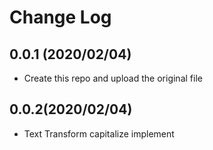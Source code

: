 # Change Log

## 0.0.1 (2020/02/04)
* Create this repo and upload the original file

## 0.0.2(2020/02/04)
* Text Transform capitalize implement

